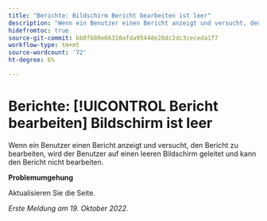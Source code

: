 ```yaml
---
title: "Berichte: Bildschirm Bericht bearbeiten ist leer"
description: "Wenn ein Benutzer einen Bericht anzeigt und versucht, den Bericht zu bearbeiten, wird der Benutzer auf einen leeren Bildschirm geleitet und kann den Bericht nicht bearbeiten."
hidefromtoc: true
source-git-commit: bb8f680e66310afda9544de28dc2dc3ceceda1f7
workflow-type: tm+mt
source-wordcount: '72'
ht-degree: 6%

---
```



# Berichte: [!UICONTROL Bericht bearbeiten] Bildschirm ist leer

Wenn ein Benutzer einen Bericht anzeigt und versucht, den Bericht zu bearbeiten, wird der Benutzer auf einen leeren Bildschirm geleitet und kann den Bericht nicht bearbeiten.

**Problemumgehung**

Aktualisieren Sie die Seite.

_Erste Meldung am 19. Oktober 2022._

